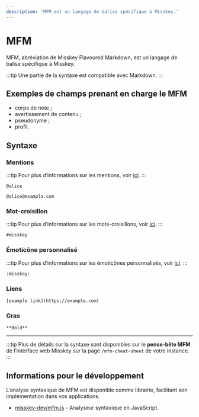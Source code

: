 ```yaml
---
description: 'MFM est un langage de balise spécifique à Misskey.'
---
```


# MFM
MFM, abréviation de Misskey Flavoured Markdown, est un langage de balise spécifique à Misskey.

:::tip
Une partie de la syntaxe est compatible avec Markdown.
:::

## Exemples de champs prenant en charge le MFM
- corps de note ;
- avertissement de contenu ;
- pseudonyme ;
- profil.

## Syntaxe
### Mentions
:::tip
Pour plus d’informations sur les mentions, voir [ici](./mention.md).
:::

```:no-line-numbers
@alice
```
```:no-line-numbers
@alice@example.com
```

### Mot-croisillon

:::tip
Pour plus d’informations sur les mots-croisillons, voir [ici](./hashtag).
:::

```:no-line-numbers
#misskey
```

### Émoticône personnalisé

:::tip
Pour plus d’informations sur les émoticônes personnalisés, voir [ici](./custom-emoji).
:::

```:no-line-numbers
:misskey:
```

### Liens

```:no-line-numbers
[example link](https://example.com)
```

### Gras

```:no-line-numbers
**Bold**
```

---

:::tip
Plus de détails sur la syntaxe sont disponibles sur le **pense-bête MFM** de l’interface web Misskey sur la page `/mfm-cheat-sheet` de votre instance.
:::

## Informations pour le développement

L’analyse syntaxique de MFM est disponible comme librairie, facilitant son implémentation dans vos applications.
- [misskey-dev/mfm.js](https://github.com/misskey-dev/mfm.js) - Analyseur syntaxique en JavaScript.
